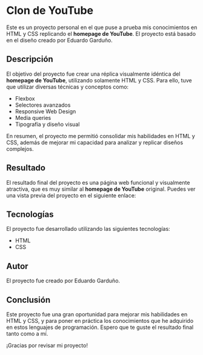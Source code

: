 # Clon de YouTube

Este es un proyecto personal en el que puse a prueba mis conocimientos en HTML y CSS replicando el **homepage de YouTube**. El proyecto está basado en el diseño creado por Eduardo Garduño.

## Descripción

El objetivo del proyecto fue crear una réplica visualmente idéntica del **homepage de YouTube**, utilizando solamente HTML y CSS. Para ello, tuve que utilizar diversas técnicas y conceptos como:

- Flexbox
- Selectores avanzados
- Responsive Web Design
- Media queries
- Tipografía y diseño visual

En resumen, el proyecto me permitió consolidar mis habilidades en HTML y CSS, además de mejorar mi capacidad para analizar y replicar diseños complejos.

## Resultado

El resultado final del proyecto es una página web funcional y visualmente atractiva, que es muy similar al **homepage de YouTube** original. Puedes ver una vista previa del proyecto en el siguiente enlace:

## Tecnologías

El proyecto fue desarrollado utilizando las siguientes tecnologías:

- HTML
- CSS

## Autor

El proyecto fue creado por Eduardo Garduño.

## Conclusión

Este proyecto fue una gran oportunidad para mejorar mis habilidades en HTML y CSS, y para poner en práctica los conocimientos que he adquirido en estos lenguajes de programación. Espero que te guste el resultado final tanto como a mí.

¡Gracias por revisar mi proyecto!
